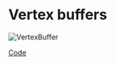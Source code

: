 # Vertex buffers

![VertexBuffer](https://github.com/user-attachments/assets/5e1e68ca-acfc-4fcd-bd90-6bdda2ae51a9)

[Code](https://github.com/Edveika/DirectX9-Beginning/tree/main/DirectX9VertexBuffers)
